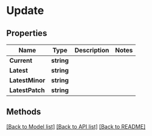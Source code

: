 # Update

## Properties

Name | Type | Description | Notes
------------ | ------------- | ------------- | -------------
**Current** | **string** |  | 
**Latest** | **string** |  | 
**LatestMinor** | **string** |  | 
**LatestPatch** | **string** |  | 

## Methods


[[Back to Model list]](../README.md#documentation-for-models) [[Back to API list]](../README.md#documentation-for-api-endpoints) [[Back to README]](../README.md)


